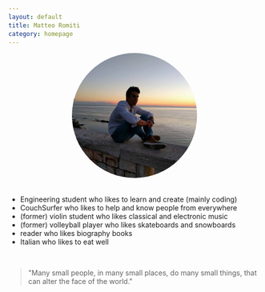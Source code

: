 ```yaml
---
layout: default
title: Matteo Romiti 
category: homepage
---
```

<center><img src="./images/me_sunrise.jpg" alt="Me" style="width: 250px; border-radius: 50%"/></center>

<br /> 

- Engineering student who likes to learn and create (mainly coding) <br /> 
- CouchSurfer who likes to help and know people from everywhere <br /> 
- (former) violin student who likes classical and electronic music <br />
- (former) volleyball player who likes skateboards and snowboards <br />
- reader who likes biography books <br />
- Italian who likes to eat well

<br /> 

> "Many small people, in many small places, do many small things, that can alter the face of the world."